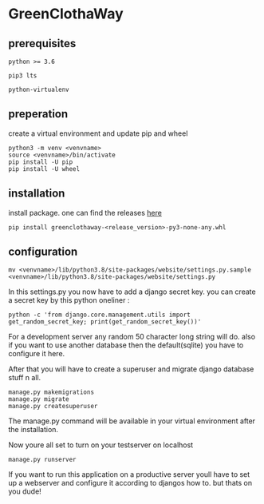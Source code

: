 # GreenClothaWay

## prerequisites
`python >= 3.6`

`pip3 lts`

`python-virtualenv`

## preperation
create a virtual environment and update pip and wheel
```
python3 -m venv <venvname>
source <venvname>/bin/activate
pip install -U pip
pip install -U wheel
```

## installation
install package. one can find the releases [here](https://github.com/GreenClothaWay/Blog/tree/master/release) 
```
pip install greenclothaway-<release_version>-py3-none-any.whl
```

## configuration
```
mv <venvname>/lib/python3.8/site-packages/website/settings.py.sample <venvname>/lib/python3.8/site-packages/website/settings.py
```

In this settings.py you now have to add a django secret key.
you can create a secret key by this python oneliner : 

```python -c 'from django.core.management.utils import get_random_secret_key; print(get_random_secret_key())'```

For a development server any random 50 character long string will do.
also if you want to use another database then the default(sqlite) you have to configure it here.

After that you will have to create a superuser and migrate django database stuff n all.

```
manage.py makemigrations
manage.py migrate
manage.py createsuperuser
```
The manage.py command will be available in your virtual environment after the installation.

Now youre all set to turn on your testserver on localhost

```
manage.py runserver
```



If you want to run this application on a productive server youll have to set up a webserver and configure it according to djangos how to.
but thats on you dude!
